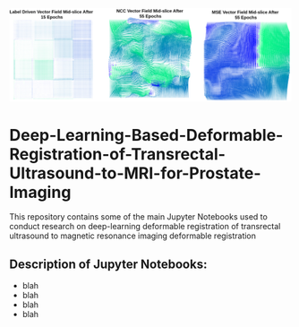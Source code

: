 ![image](https://github.com/shawCampbell/Deep-Learning-Based-Deformable-Registration-of-Transrectal-Ultrasound-to-MRI-for-Prostate-Imaging/blob/main/VECTOR_FIELDS.drawio.png)

# Deep-Learning-Based-Deformable-Registration-of-Transrectal-Ultrasound-to-MRI-for-Prostate-Imaging
This repository contains some of the main Jupyter Notebooks used to conduct research on deep-learning deformable registration of transrectal ultrasound to magnetic resonance imaging deformable registration

## Description of Jupyter Notebooks:

- blah
- blah
- blah
- blah
